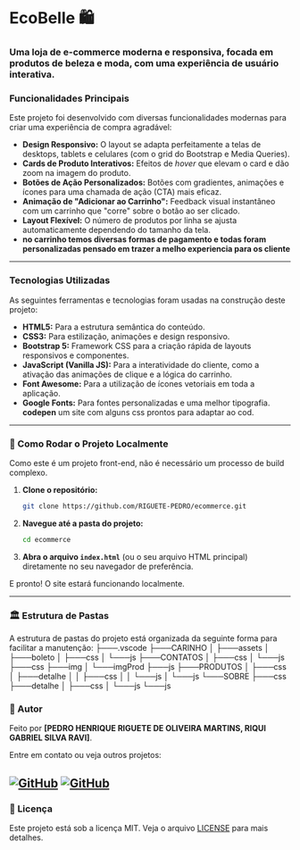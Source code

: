 # EcoBelle 🛍️

### Uma loja de e-commerce moderna e responsiva, focada em produtos de beleza e moda, com uma experiência de usuário interativa.


###  Funcionalidades Principais

Este projeto foi desenvolvido com diversas funcionalidades modernas para criar uma experiência de compra agradável:

-   **Design Responsivo:** O layout se adapta perfeitamente a telas de desktops, tablets e celulares (com o grid do Bootstrap e Media Queries).
-   **Cards de Produto Interativos:** Efeitos de *hover* que elevam o card e dão zoom na imagem do produto.
-   **Botões de Ação Personalizados:** Botões com gradientes, animações e ícones para uma chamada de ação (CTA) mais eficaz.
-   **Animação de "Adicionar ao Carrinho":** Feedback visual instantâneo com um carrinho que "corre" sobre o botão ao ser clicado.
-   **Layout Flexível:** O número de produtos por linha se ajusta automaticamente dependendo do tamanho da tela.
-   **no carrinho temos diversas formas de pagamento e todas foram personalizadas pensado em trazer a melho experiencia para os cliente**

---

### Tecnologias Utilizadas

As seguintes ferramentas e tecnologias foram usadas na construção deste projeto:

-   **HTML5:** Para a estrutura semântica do conteúdo.
-   **CSS3:** Para estilização, animações e design responsivo.
-   **Bootstrap 5:** Framework CSS para a criação rápida de layouts responsivos e componentes.
-   **JavaScript (Vanilla JS):** Para a interatividade do cliente, como a ativação das animações de clique e a lógica do carrinho.
-   **Font Awesome:** Para a utilização de ícones vetoriais em toda a aplicação.
-   **Google Fonts:** Para fontes personalizadas e uma melhor tipografia.
    **codepen**       um site com alguns css prontos para adaptar ao cod.
---

### 📁 Como Rodar o Projeto Localmente

Como este é um projeto front-end, não é necessário um processo de build complexo.

1.  **Clone o repositório:**
    ```bash
    git clone https://github.com/RIGUETE-PEDRO/ecommerce.git
    ```
2.  **Navegue até a pasta do projeto:**
    ```bash
    cd ecommerce
    ```
3.  **Abra o arquivo `index.html`** (ou o seu arquivo HTML principal) diretamente no seu navegador de preferência.

E pronto! O site estará funcionando localmente.

---

### 🏛️ Estrutura de Pastas

A estrutura de pastas do projeto está organizada da seguinte forma para facilitar a manutenção:
├───.vscode
├───CARINHO
│   ├───assets
│   ├───boleto
│   ├───css
│   └───js
├───CONTATOS
│   ├───css
│   └───js
├───css
├───img
│   └───imgProd
├───js
├───PRODUTOS
│   ├───css
│   ├───detalhe
│   │   ├───css
│   │   └───js
│   └───js
└───SOBRE
    ├───css
    ├───detalhe
    │   ├───css
    │   └───js
    └───js

### 👤 Autor

Feito por **[PEDRO HENRIQUE RIGUETE DE OLIVEIRA MARTINS, RIQUI GABRIEL SILVA RAVI]**.

Entre em contato ou veja outros projetos:


[![GitHub](https://img.shields.io/badge/github-%23121011.svg?style=for-the-badge&logo=github&logoColor=white)](https://github.com/RIGUETE-PEDRO)
[![GitHub](https://img.shields.io/badge/github-%23121011.svg?style=for-the-badge&logo=github&logoColor=white)](https://github.com/gabriel-silva-ravi)
---

### 📝 Licença

Este projeto está sob a licença MIT. Veja o arquivo [LICENSE](LICENSE) para mais detalhes.
